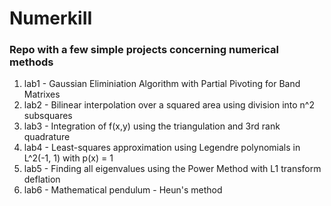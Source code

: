# NumerkiII
### Repo with a few simple projects concerning numerical methods

1. lab1 - Gaussian Eliminiation Algorithm with Partial Pivoting for Band Matrixes
2. lab2 - Bilinear interpolation over a squared area using division into n^2 subsquares
3. lab3 - Integration of f(x,y) using the triangulation and 3rd rank quadrature 
4. lab4 - Least-squares approximation using Legendre polynomials in L^2(-1, 1) with p(x) = 1
5. lab5 - Finding all eigenvalues using the Power Method with L1 transform deflation 
6. lab6 - Mathematical pendulum - Heun's method
